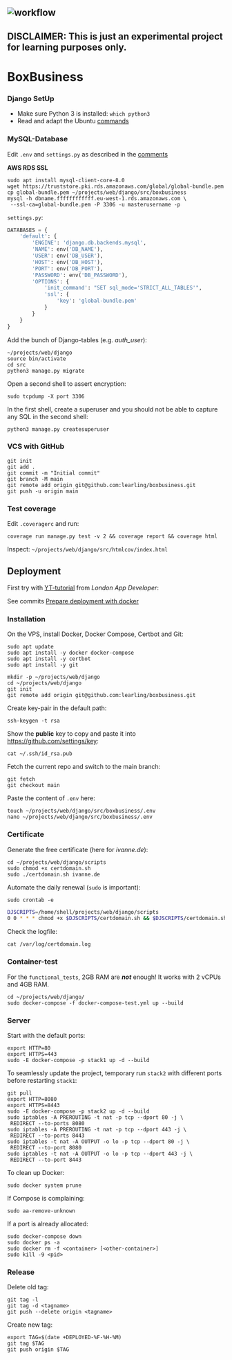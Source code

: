 ![workflow](https://github.com/learling/boxbusiness/actions/workflows/django.yml/badge.svg)
---
**DISCLAIMER**: This is just an experimental project for learning purposes only.
---
# BoxBusiness
### Django SetUp
- Make sure Python 3 is installed: ```which python3```
- Read and adapt the Ubuntu [commands](setup/commands.txt)
### MySQL-Database
Edit ```.env``` and ```settings.py``` as described in the [comments](src/boxbusiness/__init__.py)

**AWS RDS SSL**
```console
sudo apt install mysql-client-core-8.0
wget https://truststore.pki.rds.amazonaws.com/global/global-bundle.pem
cp global-bundle.pem ~/projects/web/django/src/boxbusiness
mysql -h dbname.ffffffffffff.eu-west-1.rds.amazonaws.com \
 --ssl-ca=global-bundle.pem -P 3306 -u masterusername -p
```
```settings.py```:
```python
DATABASES = {
    'default': {
        'ENGINE': 'django.db.backends.mysql',
        'NAME': env('DB_NAME'),
        'USER': env('DB_USER'),
        'HOST': env('DB_HOST'),
        'PORT': env('DB_PORT'),
        'PASSWORD': env('DB_PASSWORD'),
        'OPTIONS': {
            'init_command': "SET sql_mode='STRICT_ALL_TABLES'",
            'ssl': {
                'key': 'global-bundle.pem'
            }
        }
    }
}
```
Add the bunch of Django-tables (e.g. *auth_user*):
```console
~/projects/web/django
source bin/activate
cd src
python3 manage.py migrate
```
Open a second shell to assert encryption:
```console
sudo tcpdump -X port 3306
```
In the first shell, create a superuser and you should not be able to capture any SQL in the second shell:
```console
python3 manage.py createsuperuser
```
### VCS with GitHub
```console
git init
git add .
git commit -m "Initial commit"
git branch -M main
git remote add origin git@github.com:learling/boxbusiness.git
git push -u origin main
```
### Test coverage
Edit ```.coveragerc``` and run:
```console
coverage run manage.py test -v 2 && coverage report && coverage html
```
Inspect: ```~/projects/web/django/src/htmlcov/index.html```
## Deployment
First try with [YT-tutorial](https://www.youtube.com/watch?v=nh1ynJGJuT8) from 
*London App Developer*:

See commits [Prepare deployment with docker](https://github.com/learling/boxbusiness/commit/1da4daf036c6dd41abaf2e9e7e878cf490c3aad9)
### Installation
On the VPS, install Docker, Docker Compose, Certbot and Git:
```console
sudo apt update
sudo apt install -y docker docker-compose
sudo apt install -y certbot
sudo apt install -y git
```
```console
mkdir -p ~/projects/web/django
cd ~/projects/web/django
git init
git remote add origin git@github.com:learling/boxbusiness.git
```
Create key-pair in the default path:
```console
ssh-keygen -t rsa
```
Show the **public** key to copy and paste it into https://github.com/settings/key:
```console
cat ~/.ssh/id_rsa.pub
```
Fetch the current repo and switch to the main branch:
```console
git fetch
git checkout main
```
Paste the content of ```.env``` here:
```console
touch ~/projects/web/django/src/boxbusiness/.env
nano ~/projects/web/django/src/boxbusiness/.env
```
### Certificate
Generate the free certificate (here for *ivanne.de*):
```console
cd ~/projects/web/django/scripts
sudo chmod +x certdomain.sh
sudo ./certdomain.sh ivanne.de
```
Automate the daily renewal (```sudo``` is important):
```console
sudo crontab -e
```
```bash
DJSCRIPTS=/home/shell/projects/web/django/scripts
0 0 * * * chmod +x $DJSCRIPTS/certdomain.sh && $DJSCRIPTS/certdomain.sh ivanne.de > /var/log/certdomain.log 2>&1
```
Check the logfile:
```console
cat /var/log/certdomain.log
```
### Container-test
For the ```functional_tests```, 2GB RAM are ***not*** enough!
It works with 2 vCPUs and 4GB RAM.
```console
cd ~/projects/web/django/
sudo docker-compose -f docker-compose-test.yml up --build
```
### Server
Start with the default ports:
```console
export HTTP=80
export HTTPS=443
sudo -E docker-compose -p stack1 up -d --build
```
To seamlessly update the project, temporary run ```stack2``` with different ports before restarting ```stack1```:
```console
git pull
export HTTP=8080
export HTTPS=8443
sudo -E docker-compose -p stack2 up -d --build
sudo iptables -A PREROUTING -t nat -p tcp --dport 80 -j \
 REDIRECT --to-ports 8080
sudo iptables -A PREROUTING -t nat -p tcp --dport 443 -j \
 REDIRECT --to-ports 8443
sudo iptables -t nat -A OUTPUT -o lo -p tcp --dport 80 -j \
 REDIRECT --to-port 8080
sudo iptables -t nat -A OUTPUT -o lo -p tcp --dport 443 -j \
 REDIRECT --to-port 8443
```
To clean up Docker:
```console
sudo docker system prune
```
If Compose is complaining:
```console
sudo aa-remove-unknown
```
If a port is already allocated:
```console
sudo docker-compose down
sudo docker ps -a
sudo docker rm -f <container> [<other-container>]
sudo kill -9 <pid>
```
### Release
Delete old tag:
```console
git tag -l
git tag -d <tagname>
git push --delete origin <tagname>
```
Create new tag:
```console
export TAG=$(date +DEPLOYED-%F-%H-%M)
git tag $TAG
git push origin $TAG
```